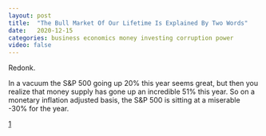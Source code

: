 ```yaml
---
layout: post
title:  "The Bull Market Of Our Lifetime Is Explained By Two Words"
date:   2020-12-15
categories: business economics money investing corruption power
video: false
---
```


Redonk.

In a vacuum the S&P 500 going up 20% this year seems great, but then you realize that money supply has gone up an incredible 51% this year. So on a monetary inflation adjusted basis, the S&P 500 is sitting at a miserable -30% for the year. 

[1]

[1]: //zerohedge.com/markets/convoy-investments-bull-market-our-lifetime-explained-two-words

